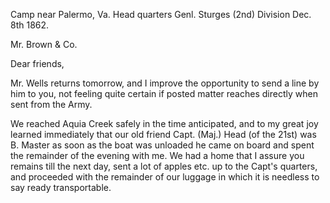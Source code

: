 Camp near Palermo, Va.
Head quarters Genl. Sturges (2nd) Division
Dec. 8th 1862.

Mr. Brown & Co.

Dear friends,

Mr. Wells returns tomorrow, and I improve the opportunity to send a line by him to you, not feeling quite certain if posted matter reaches directly when sent from the Army.

We reached Aquia Creek safely in the time anticipated, and to my great joy learned immediately that our old friend Capt. (Maj.) Head (of the 21st) was B. Master as soon as the boat was unloaded he came on board and spent the remainder of the evening with me. We had a home that I assure you remains till the next day, sent a lot of apples etc. up to the Capt's quarters, and proceeded with the remainder of our luggage in which it is needless to say ready transportable.
